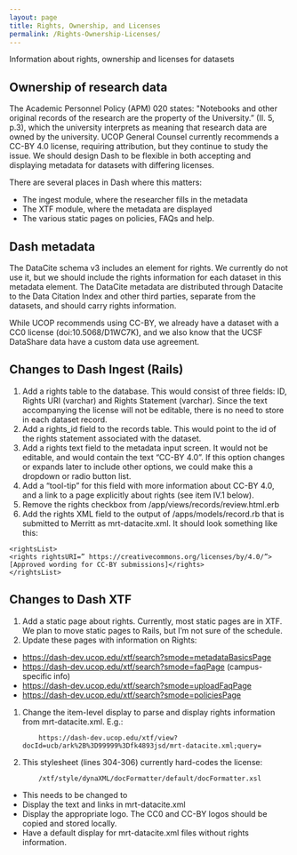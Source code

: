 ```yaml
---
layout: page
title: Rights, Ownership, and Licenses
permalink: /Rights-Ownership-Licenses/
---
```


Information about rights, ownership and licenses for datasets

## Ownership of research data
The Academic Personnel Policy (APM) 020 states: "Notebooks and other original records of the research are the property of the University.” (II. 5, p.3), which the university interprets as meaning that research data are owned by the university. UCOP General Counsel currently recommends a CC-BY 4.0 license, requiring attribution, but they continue to study the issue. We should design Dash to be flexible in both accepting and displaying metadata for datasets with differing licenses.

There are several places in Dash where this matters:

* The ingest module, where the researcher fills in the metadata
* The XTF module, where the metadata are displayed
* The various static pages on policies, FAQs and help.

## Dash metadata
The DataCite schema v3 includes an element for rights. We currently do not use it, but we should include the rights information for each dataset in this metadata element. The DataCite metadata are distributed through Datacite to the Data Citation Index and other third parties, separate from the datasets, and should carry rights information.

While UCOP recommends using CC-BY, we already have a dataset with a CC0 license (doi:10.5068/D1WC7K), and we also know that the UCSF DataShare data have a custom data use agreement.

## Changes to Dash Ingest (Rails)
1. Add a rights table to the database. This would consist of  three fields: ID, Rights URI (varchar) and Rights Statement (varchar). Since the text accompanying the license will not be editable, there is no need to store in each dataset record.
1. Add a rights_id field to the records table. This would point to the id of the rights statement associated with the dataset.
1. Add a rights text field to the metadata input screen. It would not be editable, and would contain the text “CC-BY 4.0”. If this option changes or expands later to include other options, we could make this a dropdown or radio button list.
1. Add a “tool-tip” for this field with more information about CC-BY 4.0, and a link to a page explicitly about rights (see item IV.1 below).
1. Remove the rights checkbox from /app/views/records/review.html.erb
1. Add the rights XML field to the output of /apps/models/record.rb that is submitted to Merritt as mrt-datacite.xml. It should look something like this:

```` 
<rightsList>
<rights rightsURI=” https://creativecommons.org/licenses/by/4.0/”>[Approved wording for CC-BY submissions]</rights>
</rightsList>
````

## Changes to Dash XTF
1. Add a static page about rights. Currently, most static pages are in XTF. We plan to move static pages to Rails, but I’m not sure of the schedule.
1. Update these pages with information on Rights:
  * https://dash-dev.ucop.edu/xtf/search?smode=metadataBasicsPage
  * https://dash-dev.ucop.edu/xtf/search?smode=faqPage (campus-specific info)
  * https://dash-dev.ucop.edu/xtf/search?smode=uploadFaqPage
  * https://dash-dev.ucop.edu/xtf/search?smode=policiesPage
1. Change the item-level display to parse and display rights information from mrt-datacite.xml. E.g.:

    ````
        https://dash-dev.ucop.edu/xtf/view?docId=ucb/ark%2B%3D99999%3Dfk4893jsd/mrt-datacite.xml;query= 
    ````

4. This stylesheet (lines 304-306) currently hard-codes the license: 

    ````
        /xtf/style/dynaXML/docFormatter/default/docFormatter.xsl 
    ````

  * This needs to be changed to
  * Display the text and links in mrt-datacite.xml
  * Display the appropriate logo. The CC0 and CC-BY logos should be copied and stored locally.
  * Have a default display for mrt-datacite.xml files without rights information.
